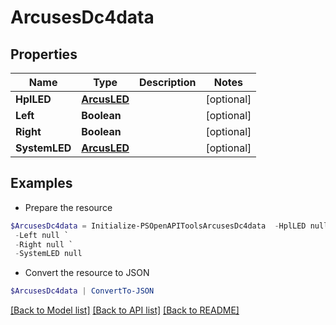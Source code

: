 # ArcusesDc4data
## Properties

Name | Type | Description | Notes
------------ | ------------- | ------------- | -------------
**HplLED** | [**ArcusLED**](ArcusLED.md) |  | [optional] 
**Left** | **Boolean** |  | [optional] 
**Right** | **Boolean** |  | [optional] 
**SystemLED** | [**ArcusLED**](ArcusLED.md) |  | [optional] 

## Examples

- Prepare the resource
```powershell
$ArcusesDc4data = Initialize-PSOpenAPIToolsArcusesDc4data  -HplLED null `
 -Left null `
 -Right null `
 -SystemLED null
```

- Convert the resource to JSON
```powershell
$ArcusesDc4data | ConvertTo-JSON
```

[[Back to Model list]](../README.md#documentation-for-models) [[Back to API list]](../README.md#documentation-for-api-endpoints) [[Back to README]](../README.md)


